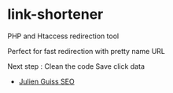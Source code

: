 # link-shortener
PHP and Htaccess redirection tool

Perfect for fast redirection with pretty name URL

Next step :
Clean the code
Save click data


<ul>
<li><a href="https://www.julienguiss.com" title="Julien Guiss">Julien Guiss SEO</a></li>
</ul>
